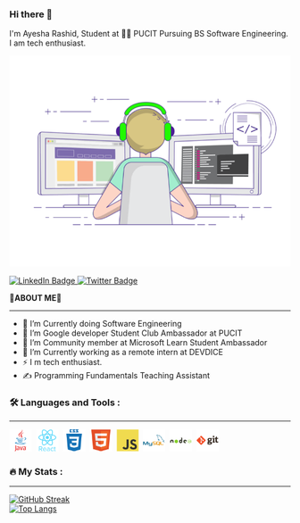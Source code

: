 ### Hi there 👋
I'm Ayesha Rashid, Student at 👨‍💻 PUCIT Pursuing BS Software Engineering. I am tech enthusiast.

<p><img src="https://github.com/AyeshaRashid208/AyeshaRashid208/blob/main/gif_image.gif" alt="Gif" ></p>
<div id="badges">
  <a href="https://www.sitepoint.com/github-profile-readme/https://www.linkedin.com/in/ayesha-rashid-56647b1a6/">
    <img src="https://img.shields.io/badge/LinkedIn-blue?style=for-the-badge&logo=linkedin&logoColor=white" alt="LinkedIn Badge"/>
  </a>
  <a href="https://www.sitepoint.com/github-profile-readme/https://twitter.com/Wooble_Doodle">
    <img src="https://img.shields.io/badge/Twitter-blue?style=for-the-badge&logo=twitter&logoColor=white" alt="Twitter Badge"/>
  </a>
</div>


**🧐ABOUT ME**🚀
________________________________________________________________________
- 🔭 I’m Currently doing Software Engineering
- 🌱 I’m Google developer Student Club Ambassador at PUCIT
- 👯 I’m Community member at Microsoft Learn Student Ambassador
- 🌱 I’m Currently working as a remote intern at DEVDICE
- ⚡ I m tech enthusiast.
- ✍️ Programming Fundamentals Teaching Assistant

### :hammer_and_wrench: Languages and Tools :
________________________________________________________________________
<div>
  <img src="https://github.com/devicons/devicon/blob/master/icons/java/java-original-wordmark.svg" title="Java" alt="Java" width="40" height="40"/>&nbsp;
  <img src="https://github.com/devicons/devicon/blob/master/icons/react/react-original-wordmark.svg" title="React" alt="React" width="40" height="40"/>&nbsp;
  <img src="https://github.com/devicons/devicon/blob/master/icons/css3/css3-plain-wordmark.svg"  title="CSS3" alt="CSS" width="40" height="40"/>&nbsp;
  <img src="https://github.com/devicons/devicon/blob/master/icons/html5/html5-original.svg" title="HTML5" alt="HTML" width="40" height="40"/>&nbsp;
  <img src="https://github.com/devicons/devicon/blob/master/icons/javascript/javascript-original.svg" title="JavaScript" alt="JavaScript" width="40" height="40"/>&nbsp;
    <img src="https://github.com/devicons/devicon/blob/master/icons/mysql/mysql-original-wordmark.svg" title="MySQL"  alt="MySQL" width="40" height="40"/>&nbsp;
  <img src="https://github.com/devicons/devicon/blob/master/icons/nodejs/nodejs-original-wordmark.svg" title="NodeJS" alt="NodeJS" width="40" height="40"/>&nbsp;
  <img src="https://github.com/devicons/devicon/blob/master/icons/git/git-original-wordmark.svg" title="Git" **alt="Git" width="40" height="40"/>
</div>

### :fire: My Stats :
_______________________________________________________________________
[![GitHub Streak](http://github-readme-streak-stats.herokuapp.com?user=AyeshaRashid208&theme=dark&background=000000)](https://git.io/streak-stats)
<br>
[![Top Langs](https://github-readme-stats.vercel.app/api/top-langs/?username=AyeshaRashid208&layout=compact&theme=vision-friendly-dark)](https://github.com/anuraghazra/github-readme-stats)
